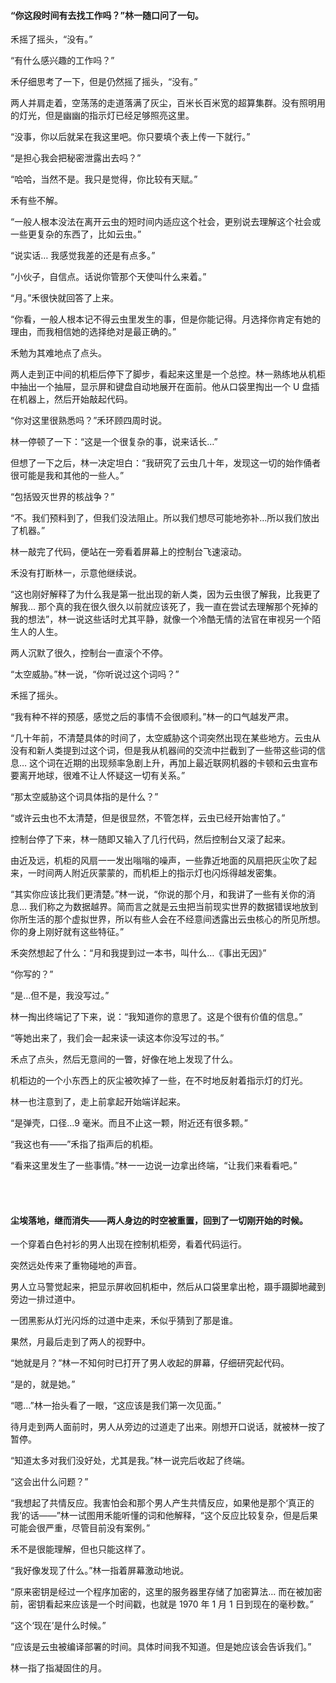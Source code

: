 #### “你这段时间有去找工作吗？”林一随口问了一句。

禾摇了摇头，“没有。”

“有什么感兴趣的工作吗？”

禾仔细思考了一下，但是仍然摇了摇头，“没有。”

两人并肩走着，空荡荡的走道落满了灰尘，百米长百米宽的超算集群。没有照明用的灯光，但是幽幽的指示灯已经足够照亮这里。

“没事，你以后就呆在我这里吧。你只要填个表上传一下就行。”

“是担心我会把秘密泄露出去吗？”

“哈哈，当然不是。我只是觉得，你比较有天赋。”

禾有些不解。

“一般人根本没法在离开云虫的短时间内适应这个社会，更别说去理解这个社会或一些更复杂的东西了，比如云虫。”

“说实话… 我感觉我差的还是有点多。”

“小伙子，自信点。话说你管那个天使叫什么来着。”

“月。”禾很快就回答了上来。

“你看，一般人根本记不得云虫里发生的事，但是你能记得。月选择你肯定有她的理由，而我相信她的选择绝对是最正确的。”

禾勉为其难地点了点头。

两人走到正中间的机柜后停下了脚步，看起来这里是一个总控。林一熟练地从机柜中抽出一个抽屉，显示屏和键盘自动地展开在面前。他从口袋里掏出一个 U 盘插在机器上，然后开始敲起代码。

“你对这里很熟悉吗？”禾环顾四周时说。

林一停顿了一下：“这是一个很复杂的事，说来话长…”

但想了一下之后，林一决定坦白：“我研究了云虫几十年，发现这一切的始作俑者很可能是我和其他的一些人。”

“包括毁灭世界的核战争？”

“不。我们预料到了，但我们没法阻止。所以我们想尽可能地弥补…所以我们放出了机器。”

林一敲完了代码，便站在一旁看着屏幕上的控制台飞速滚动。

禾没有打断林一，示意他继续说。

“这也刚好解释了为什么我是第一批出现的新人类，因为云虫很了解我，比我更了解我… 那个真的我在很久很久以前就应该死了，我一直在尝试去理解那个死掉的我的想法”，林一说这些话时尤其平静，就像一个冷酷无情的法官在审视另一个陌生人的人生。

两人沉默了很久，控制台一直滚个不停。

“太空威胁。”林一说，“你听说过这个词吗？”

禾摇了摇头。

“我有种不祥的预感，感觉之后的事情不会很顺利。”林一的口气越发严肃。

“几十年前，不清楚具体的时间了，太空威胁这个词突然出现在某些地方。云虫从没有和新人类提到过这个词，但是我从机器间的交流中拦截到了一些带这些词的信息… 这个词在近期的出现频率急剧上升，再加上最近联网机器的卡顿和云虫宣布要离开地球，很难不让人怀疑这一切有关系。”

“那太空威胁这个词具体指的是什么？”

“或许云虫也不太清楚，但是很显然，不管怎样，云虫已经开始害怕了。”

控制台停了下来，林一随即又输入了几行代码，然后控制台又滚了起来。

由近及远，机柜的风扇一一发出嗡嗡的噪声，一些靠近地面的风扇把灰尘吹了起来，一时间两人附近灰蒙蒙的，而机柜上的指示灯也闪烁得越发密集。

“其实你应该比我们更清楚。”林一说，“你说的那个月，和我讲了一些有关你的消息… 我们称之为数据越界。简而言之就是云虫把当前现实世界的数据错误地放到你所生活的那个虚拟世界，所以有些人会在不经意间透露出云虫核心的所见所想。你的身上刚好就有这些特征。”

禾突然想起了什么：“月和我提到过一本书，叫什么…《事出无因》”

“你写的？”

“是…但不是，我没写过。”

林一掏出终端记了下来，说：“我知道你的意思了。这是个很有价值的信息。”

“等她出来了，我们会一起来读一读这本你没写过的书。”

禾点了点头，然后无意间的一瞥，好像在地上发现了什么。

机柜边的一个小东西上的灰尘被吹掉了一些，在不时地反射着指示灯的灯光。

林一也注意到了，走上前拿起开始端详起来。

“是弹壳，口径…9 毫米。而且不止这一颗，附近还有很多颗。”

“我这也有——”禾指了指声后的机柜。

“看来这里发生了一些事情。”林一一边说一边拿出终端，“让我们来看看吧。”

<br><br>

#### 尘埃落地，继而消失——两人身边的时空被重置，回到了一切刚开始的时候。

一个穿着白色衬衫的男人出现在控制机柜旁，看着代码运行。

突然远处传来了重物碰地的声音。

男人立马警觉起来，把显示屏收回机柜中，然后从口袋里拿出枪，蹑手蹑脚地藏到旁边一排过道中。

一团黑影从灯光闪烁的过道中走来，禾似乎猜到了那是谁。

果然，月最后走到了两人的视野中。

“她就是月？”林一不知何时已打开了男人收起的屏幕，仔细研究起代码。

“是的，就是她。”

“嗯…”林一抬头看了一眼，“这应该是我们第一次见面。”

待月走到两人面前时，男人从旁边的过道走了出来。刚想开口说话，就被林一按了暂停。

“知道太多对我们没好处，尤其是我。”林一说完后收起了终端。

“这会出什么问题？”

“我想起了共情反应。我害怕会和那个男人产生共情反应，如果他是那个‘真正的我’的话——”林一试图用禾能听懂的词和他解释，“这个反应比较复杂，但是后果可能会很严重，尽管目前没有案例。”

禾不是很能理解，但也只能这样了。

“我好像发现了什么。”林一指着屏幕激动地说。

“原来密钥是经过一个程序加密的，这里的服务器里存储了加密算法… 而在被加密前，密钥看起来应该是一个时间戳，也就是 1970 年 1 月 1 日到现在的毫秒数。”

“这个‘现在’是什么时候。”

“应该是云虫被编译部署的时间。具体时间我不知道。但是她应该会告诉我们。”

林一指了指凝固住的月。